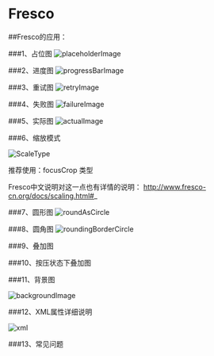 # Fresco
##Fresco的应用：

###1、占位图
![placeholderImage](https://github.com/scp504677840/Fresco/blob/master/demonstration%20figure/placeholderImage.png)

###2、进度图
![progressBarImage](https://github.com/scp504677840/Fresco/blob/master/demonstration%20figure/progressBarImage.gif)

###3、重试图
![retryImage](https://github.com/scp504677840/Fresco/blob/master/demonstration%20figure/retryImage.gif)

###4、失败图
![failureImage](https://github.com/scp504677840/Fresco/blob/master/demonstration%20figure/failureImage.gif)

###5、实际图
![actualImage](https://github.com/scp504677840/Fresco/blob/master/demonstration%20figure/actualImage.png)

###6、缩放模式

![ScaleType](https://github.com/scp504677840/Fresco/blob/master/demonstration%20figure/ScaleType.png)	
	
推荐使用：focusCrop 类型

Fresco中文说明对这一点也有详情的说明： http://www.fresco-cn.org/docs/scaling.html#_

###7、圆形图
![roundAsCircle](https://github.com/scp504677840/Fresco/blob/master/demonstration%20figure/roundAsCircle.gif)

###8、圆角图
![roundingBorderCircle](https://github.com/scp504677840/Fresco/blob/master/demonstration%20figure/roundingBorderCircle.gif)

###9、叠加图 

###10、按压状态下叠加图 

###11、背景图

![backgroundImage](https://github.com/scp504677840/Fresco/blob/master/demonstration%20figure/backgroundImage.gif)

###12、XML属性详细说明

![xml](https://github.com/scp504677840/Fresco/blob/master/demonstration%20figure/xml.png)

###13、常见问题
